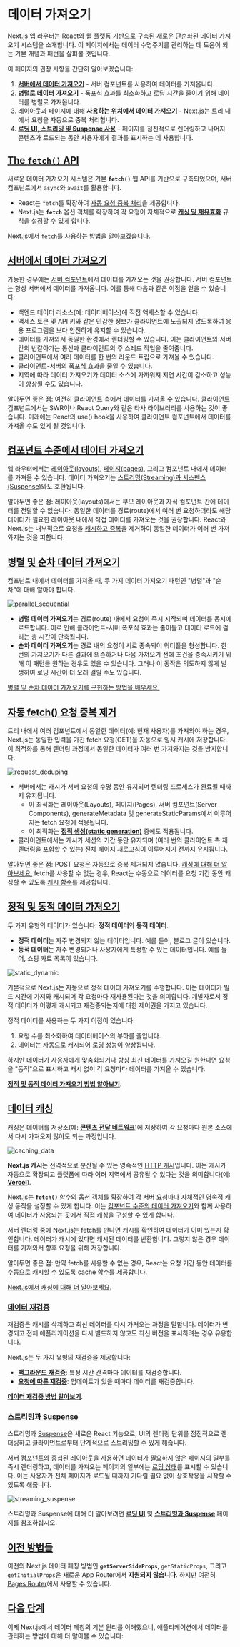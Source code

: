 # 데이터 가져오기

Next.js 앱 라우터는 React와 웹 플랫폼 기반으로 구축된 새로운 단순화된 데이터 가져오기 시스템을 소개합니다. 이 페이지에서는 데이터 수명주기를 관리하는 데 도움이 되는 기본 개념과 패턴을 살펴볼 것입니다.

이 페이지의 권장 사항을 간단히 알아보겠습니다:

1. **[서버에서 데이터 가져오기](https://nextjs.org/docs/app/building-your-application/data-fetching#fetching-data-on-the-server)** - 서버 컴포넌트를 사용하여 데이터를 가져옵니다.
2. **[병렬로 데이터 가져오기](https://nextjs.org/docs/app/building-your-application/data-fetching#parallel-and-sequential-data-fetching)** - 폭포식 효과를 최소화하고 로딩 시간을 줄이기 위해 데이터를 병렬로 가져옵니다.
3. 레이아웃과 페이지에 대해 **[사용하는 위치에서 데이터 가져오기](https://nextjs.org/docs/app/building-your-application/data-fetching#automatic-fetch-request-deduping)** - Next.js는 트리 내에서 요청을 자동으로 중복 처리합니다.
4. **[로딩 UI, 스트리밍 및 Suspense 사용](https://nextjs.org/docs/app/building-your-application/data-fetching#streaming-and-suspense)** - 페이지를 점진적으로 렌더링하고 나머지 콘텐츠가 로드되는 동안 사용자에게 결과를 표시하는 데 사용합니다.

## **[The `fetch()` API](https://nextjs.org/docs/app/building-your-application/data-fetching#the-fetch-api)**

새로운 데이터 가져오기 시스템은 기본 **`fetch()`** 웹 API를 기반으로 구축되었으며, 서버 컴포넌트에서 `async`와 `await`를 활용합니다.

- React는 `fetch`를 확장하여 [자동 요청 중복 처리](https://nextjs.org/docs/app/building-your-application/data-fetching#automatic-fetch-request-deduping)을 제공합니다.
- Next.js는 **`fetch`** 옵션 객체를 확장하여 각 요청이 자체적으로 **[캐싱 및 재유효화](https://nextjs.org/docs/app/building-your-application/data-fetching/caching)** 규칙을 설정할 수 있게 합니다.

Next.js에서 `fetch`를 사용하는 방법을 알아보겠습니다.

## **[서버에서 데이터 가져오기](https://nextjs.org/docs/app/building-your-application/data-fetching#fetching-data-on-the-server)**

가능한 경우에는 [서버 컴포넌트](https://nextjs.org/docs/getting-started/react-essentials#server-components)에서 데이터를 가져오는 것을 권장합니다. 서버 컴포넌트는 항상 서버에서 데이터를 가져옵니다. 이를 통해 다음과 같은 이점을 얻을 수 있습니다:

- 백엔드 데이터 리소스(예: 데이터베이스)에 직접 액세스할 수 있습니다.
- 액세스 토큰 및 API 키와 같은 민감한 정보가 클라이언트에 노출되지 않도록하여 응용 프로그램을 보다 안전하게 유지할 수 있습니다.
- 데이터를 가져와서 동일한 환경에서 렌더링할 수 있습니다. 이는 클라이언트와 서버 간의 번갈아가는 통신과 클라이언트의 주 스레드 작업을 줄여줍니다.
- 클라이언트에서 여러 데이터를 한 번의 라운드 트립으로 가져올 수 있습니다.
- 클라이언트-서버의 [폭포식 효과](https://nextjs.org/docs/app/building-your-application/data-fetching#parallel-and-sequential-data-fetching)을 줄일 수 있습니다.
- 지역에 따라 데이터 가져오기가 데이터 소스에 가까워져 지연 시간이 감소하고 성능이 향상될 수도 있습니다.

알아두면 좋은 점: 여전히 클라이언트 측에서 데이터를 가져올 수 있습니다. 클라이언트 컴포넌트에서는 SWR이나 React Query와 같은 타사 라이브러리를 사용하는 것이 좋습니다. 미래에는 React의 use() hook을 사용하여 클라이언트 컴포넌트에서 데이터를 가져올 수도 있게 될 것입니다.

## **[컴포넌트 수준에서 데이터 가져오기](https://nextjs.org/docs/app/building-your-application/data-fetching#fetching-data-at-the-component-level)**

앱 라우터에서는 [레이아웃(layouts)](https://nextjs.org/docs/app/building-your-application/routing/pages-and-layouts#layouts), [페이지(pages)](https://nextjs.org/docs/app/building-your-application/routing/pages-and-layouts#pages), 그리고 컴포넌트 내에서 데이터를 가져올 수 있습니다. 데이터 가져오기는 [스트리밍(Streaming)과 서스펜스(Suspense)](https://nextjs.org/docs/app/building-your-application/data-fetching#streaming-and-suspense)와도 호환됩니다.

알아두면 좋은 점: 레이아웃(layouts)에서는 부모 레이아웃과 자식 컴포넌트 간에 데이터를 전달할 수 없습니다. 동일한 데이터를 경로(route)에서 여러 번 요청하더라도 해당 데이터가 필요한 레이아웃 내에서 직접 데이터를 가져오는 것을 권장합니다. React와 Next.js는 내부적으로 요청을 [캐시하고 중복](https://nextjs.org/docs/app/building-your-application/data-fetching#automatic-fetch-request-deduping)을 제거하여 동일한 데이터가 여러 번 가져와지는 것을 피합니다.

## [병렬 및 순차 데이터 가져오기](https://nextjs.org/docs/app/building-your-application/data-fetching#parallel-and-sequential-data-fetching)

컴포넌트 내에서 데이터를 가져올 때, 두 가지 데이터 가져오기 패턴인 "병렬"과 "순차"에 대해 알아야 합니다.

![parallel_sequential](https://raw.githubusercontent.com/XionWCFM/Nextjs-docs-Korean-translation/acb19c3a9378a4fe5bfaeaf0ba20124bdd5b4e67/nextjsdocs/BuildingYourApplication/DataFetching/assets/DataFetching/1.png)

- **병렬 데이터 가져오기**는 경로(route) 내에서 요청이 즉시 시작되며 데이터를 동시에 로드합니다. 이로 인해 클라이언트-서버 폭포식 효과는 줄어들고 데이터 로드에 걸리는 총 시간이 단축됩니다.
- **순차 데이터 가져오기**는 경로 내의 요청이 서로 종속되어 워터폴을 형성합니다. 한 번의 가져오기가 다른 결과에 의존하거나 다음 가져오기 전에 조건을 충족시키기 위해 이 패턴을 원하는 경우도 있을 수 있습니다. 그러나 이 동작은 의도하지 않게 발생하여 로딩 시간이 더 오래 걸릴 수도 있습니다.

[병렬 및 순차 데이터 가져오기를 구현하는 방법을 배우세요.](https://nextjs.org/docs/app/building-your-application/data-fetching/fetching#data-fetching-patterns)

## **[자동 fetch() 요청 중복 제거](https://nextjs.org/docs/app/building-your-application/data-fetching#automatic-fetch-request-deduping)**

트리 내에서 여러 컴포넌트에서 동일한 데이터(예: 현재 사용자)를 가져와야 하는 경우, Next.js는 동일한 입력을 가진 fetch 요청(GET)을 자동으로 임시 캐시에 저장합니다. 이 최적화를 통해 렌더링 과정에서 동일한 데이터가 여러 번 가져와지는 것을 방지합니다.

![request_deduping](https://raw.githubusercontent.com/XionWCFM/Nextjs-docs-Korean-translation/acb19c3a9378a4fe5bfaeaf0ba20124bdd5b4e67/nextjsdocs/BuildingYourApplication/DataFetching/assets/DataFetching/2.png)

- 서버에서는 캐시가 서버 요청의 수명 동안 유지되며 렌더링 프로세스가 완료될 때까지 유지됩니다.
  - 이 최적화는 레이아웃(Layouts), 페이지(Pages), 서버 컴포넌트(Server Components), generateMetadata 및 generateStaticParams에서 이루어지는 fetch 요청에 적용됩니다.
  - 이 최적화는 **[정적 생성(static generation)](https://nextjs.org/docs/app/building-your-application/rendering#static-rendering)** 중에도 적용됩니다.
- 클라이언트에서는 캐시가 세션의 기간 동안 유지되며 (여러 번의 클라이언트 측 재렌더링을 포함할 수 있는) 전체 페이지 새로고침이 이루어지기 전까지 유지됩니다.

알아두면 좋은 점: POST 요청은 자동으로 중복 제거되지 않습니다. [캐싱에 대해 더 알아보세요.](https://nextjs.org/docs/app/building-your-application/data-fetching/caching)
fetch를 사용할 수 없는 경우, React는 수동으로 데이터를 요청 기간 동안 캐싱할 수 있도록 [캐시 함수](https://nextjs.org/docs/app/building-your-application/data-fetching/caching#react-cache)를 제공합니다.

## **[정적 및 동적 데이터 가져오기](https://nextjs.org/docs/app/building-your-application/data-fetching#static-and-dynamic-data-fetching)**

두 가지 유형의 데이터가 있습니다: **정적 데이터**와 **동적 데이터**.

- **정적 데이터**는 자주 변경되지 않는 데이터입니다. 예를 들어, 블로그 글이 있습니다.
- **동적 데이터**는 자주 변경되거나 사용자에게 특정할 수 있는 데이터입니다. 예를 들어, 쇼핑 카트 목록이 있습니다.

![static_dynamic](https://raw.githubusercontent.com/XionWCFM/Nextjs-docs-Korean-translation/acb19c3a9378a4fe5bfaeaf0ba20124bdd5b4e67/nextjsdocs/BuildingYourApplication/DataFetching/assets/DataFetching/3.png)

기본적으로 Next.js는 자동으로 정적 데이터 가져오기를 수행합니다. 이는 데이터가 빌드 시간에 가져와 캐시되며 각 요청마다 재사용된다는 것을 의미합니다. 개발자로서 정적 데이터가 어떻게 캐시되고 재검증되는지에 대한 제어권을 가지고 있습니다.

정적 데이터를 사용하는 두 가지 이점이 있습니다:

1. 요청 수를 최소화하여 데이터베이스의 부하를 줄입니다.
2. 데이터는 자동으로 캐시되어 로딩 성능이 향상됩니다.

하지만 데이터가 사용자에게 맞춤화되거나 항상 최신 데이터를 가져오길 원한다면 요청을 "동적"으로 표시하고 캐시 없이 각 요청마다 데이터를 가져올 수 있습니다.

**[정적 및 동적 데이터 가져오기 방법 알아보기](https://nextjs.org/docs/app/building-your-application/data-fetching/fetching#static-data-fetching)**.

## **[데이터 캐싱](https://nextjs.org/docs/app/building-your-application/data-fetching#caching-data)**

캐싱은 데이터를 저장소(예: **[콘텐츠 전달 네트워크](https://vercel.com/docs/concepts/edge-network/overview)**)에 저장하여 각 요청마다 원본 소스에서 다시 가져오지 않아도 되는 과정입니다.

![caching_data](https://raw.githubusercontent.com/XionWCFM/Nextjs-docs-Korean-translation/acb19c3a9378a4fe5bfaeaf0ba20124bdd5b4e67/nextjsdocs/BuildingYourApplication/DataFetching/assets/DataFetching/4.png)

**Next.js 캐시**는 전역적으로 분산될 수 있는 영속적인 [HTTP 캐시](https://developer.mozilla.org/en-US/docs/Web/HTTP/Caching)입니다. 이는 캐시가 자동으로 확장되고 플랫폼에 따라 여러 지역에서 공유될 수 있다는 것을 의미합니다(예: **[Vercel](https://vercel.com/docs/concepts/next.js/overview)**).

Next.js는 **`fetch()`** 함수의 [옵션 객체](https://developer.mozilla.org/en-US/docs/Web/API/fetch#:~:text=preflight%20requests.-,cache,-A%20string%20indicating)를 확장하여 각 서버 요청마다 자체적인 영속적 캐싱 동작을 설정할 수 있게 합니다. 이는 [컴포넌트 수준의 데이터 가져오기](https://nextjs.org/docs/app/building-your-application/data-fetching#fetching-data-at-the-component-level)와 함께 사용하여 데이터가 사용되는 곳에서 직접 캐싱을 구성할 수 있게 합니다.

서버 렌더링 중에 Next.js는 fetch를 만나면 캐시를 확인하여 데이터가 이미 있는지 확인합니다. 데이터가 캐시에 있다면 캐시된 데이터를 반환합니다. 그렇지 않은 경우 데이터를 가져와서 향후 요청을 위해 저장합니다.

알아두면 좋은 점: 만약 fetch를 사용할 수 없는 경우, React는 요청 기간 동안 데이터를 수동으로 캐시할 수 있도록 cache 함수를 제공합니다.

[Next.js에서 캐싱에 대해 더 알아보세요.](https://nextjs.org/docs/app/building-your-application/data-fetching/caching)

### **[데이터 재검증](https://nextjs.org/docs/app/building-your-application/data-fetching#revalidating-data)**

재검증은 캐시를 삭제하고 최신 데이터를 다시 가져오는 과정을 말합니다. 데이터가 변경되고 전체 애플리케이션을 다시 빌드하지 않고도 최신 버전을 표시하려는 경우 유용합니다.

Next.js는 두 가지 유형의 재검증을 제공합니다:

- **[백그라운드 재검증](https://nextjs.org/docs/app/building-your-application/data-fetching/revalidating#background-revalidation)**: 특정 시간 간격마다 데이터를 재검증합니다.
- **[요청에 따른 재검증](https://nextjs.org/docs/app/building-your-application/data-fetching/revalidating#on-demand-revalidation)**: 업데이트가 있을 때마다 데이터를 재검증합니다.

**[데이터 재검증 방법 알아보기](https://nextjs.org/docs/app/building-your-application/data-fetching/revalidating)**.

### **[스트리밍과 Suspense](https://nextjs.org/docs/app/building-your-application/data-fetching#streaming-and-suspense)**

스트리밍과 [Suspense](https://react.dev/reference/react/Suspense)은 새로운 React 기능으로, UI의 렌더링 단위를 점진적으로 렌더링하고 클라이언트로부터 단계적으로 스트리밍할 수 있게 해줍니다.

서버 컴포넌트와 [중첩된 레이아웃](https://nextjs.org/docs/app/building-your-application/routing/pages-and-layouts)을 사용하면 데이터가 필요하지 않은 페이지의 일부를 즉시 렌더링하고, 데이터를 가져오는 페이지의 일부에는 [로딩 상태](https://nextjs.org/docs/app/building-your-application/routing/loading-ui-and-streaming)를 표시할 수 있습니다. 이는 사용자가 전체 페이지가 로드될 때까지 기다릴 필요 없이 상호작용을 시작할 수 있도록 해줍니다.

![streaming_suspense](https://raw.githubusercontent.com/XionWCFM/Nextjs-docs-Korean-translation/acb19c3a9378a4fe5bfaeaf0ba20124bdd5b4e67/nextjsdocs/BuildingYourApplication/DataFetching/assets/DataFetching/5.png)

스트리밍과 Suspense에 대해 더 알아보려면 **[로딩 UI](https://nextjs.org/docs/app/building-your-application/routing/loading-ui-and-streaming)** 및 **[스트리밍과 Suspense](https://nextjs.org/docs/app/building-your-application/data-fetching#streaming-and-suspense)** 페이지를 참조하십시오.

## **[이전 방법들](https://nextjs.org/docs/app/building-your-application/data-fetching#old-methods)**

이전의 Next.js 데이터 페칭 방법인 **`getServerSideProps`**, `getStaticProps`, 그리고 `getInitialProps`은 새로운 App Router에서 **지원되지 않습니다**. 하지만 여전히 [Pages Router](https://nextjs.org/docs/pages/building-your-application/data-fetching)에서 사용할 수 있습니다.

## **[다음 단계](https://nextjs.org/docs/app/building-your-application/data-fetching#next-steps)**

이제 Next.js에서 데이터 페칭의 기본 원리를 이해했으니, 애플리케이션에서 데이터를 관리하는 방법에 대해 더 알아볼 수 있습니다:
